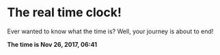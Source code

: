 # The real time clock!

Ever wanted to know what the time is? Well, your journey is about to end!

**The time is Nov 26, 2017, 06:41**